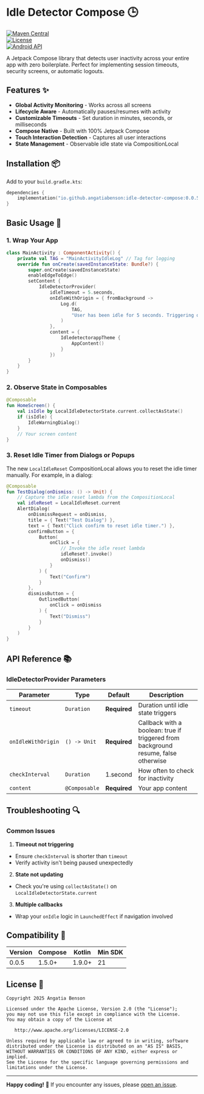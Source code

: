 # Idle Detector Compose 🕒

[![Maven Central](https://img.shields.io/maven-central/v/io.github.angatiabenson/idle-detector-compose)](https://search.maven.org/artifact/io.github.angatiabenson/idle-detector-compose)  
[![License](https://img.shields.io/badge/License-Apache%202.0-blue.svg)](https://opensource.org/licenses/Apache-2.0)  
[![Android API](https://img.shields.io/badge/API-21%2B-brightgreen.svg)](https://android-arsenal.com/api?level=21)

A Jetpack Compose library that detects user inactivity across your entire app with zero boilerplate.
Perfect for implementing session timeouts, security screens, or automatic logouts.

## Features ✨

- **Global Activity Monitoring** - Works across all screens
- **Lifecycle Aware** - Automatically pauses/resumes with activity
- **Customizable Timeouts** - Set duration in minutes, seconds, or milliseconds
- **Compose Native** - Built with 100% Jetpack Compose
- **Touch Interaction Detection** - Captures all user interactions
- **State Management** - Observable idle state via CompositionLocal

## Installation 📦

Add to your `build.gradle.kts`:

```kotlin  
dependencies {
    implementation("io.github.angatiabenson:idle-detector-compose:0.0.5")
}  
```  

## Basic Usage 🚀

### 1. Wrap Your App

```kotlin  
class MainActivity : ComponentActivity() {
    private val TAG = "MainActivityIdleLog" // Tag for logging
    override fun onCreate(savedInstanceState: Bundle?) {
        super.onCreate(savedInstanceState)
        enableEdgeToEdge()
        setContent {
            IdleDetectorProvider(
                idleTimeout = 5.seconds,
                onIdleWithOrigin = { fromBackground ->
                    Log.d(
                        TAG,
                        "User has been idle for 5 seconds. Triggering onIdle action from background - $fromBackground."
                    )
                },
                content = {
                    IdledetectorappTheme {
                        AppContent()
                    }
                })
        }
    }
}
```  

### 2. Observe State in Composables

```kotlin  
@Composable
fun HomeScreen() {
    val isIdle by LocalIdleDetectorState.current.collectAsState()
    if (isIdle) {
        IdleWarningDialog()
    }
    // Your screen content 
}  
```  

### 3. Reset Idle Timer from Dialogs or Popups

The new `LocalIdleReset` CompositionLocal allows you to reset the idle timer manually. For example,
in a dialog:

```kotlin
@Composable
fun TestDialog(onDismiss: () -> Unit) {
    // Capture the idle reset lambda from the CompositionLocal
    val idleReset = LocalIdleReset.current
    AlertDialog(
        onDismissRequest = onDismiss,
        title = { Text("Test Dialog") },
        text = { Text("Click confirm to reset idle timer.") },
        confirmButton = {
            Button(
                onClick = {
                    // Invoke the idle reset lambda
                    idleReset?.invoke()
                    onDismiss()
                }
            ) {
                Text("Confirm")
            }
        },
        dismissButton = {
            OutlinedButton(
                onClick = onDismiss
            ) {
                Text("Dismiss")
            }
        }
    )
}

```

## API Reference 📚

### IdleDetectorProvider Parameters

| Parameter          | Type          | Default      | Description                                                                        |  
|--------------------|---------------|--------------|------------------------------------------------------------------------------------|  
| `timeout`          | `Duration`    | **Required** | Duration until idle state triggers                                                 |  
| `onIdleWithOrigin` | `() -> Unit`  | **Required** | Callback with a boolean: true if triggered from background resume, false otherwise |  
| `checkInterval`    | `Duration`    | 1.second     | How often to check for inactivity                                                  |  
| `content`          | `@Composable` | **Required** | Your app content                                                                   |  

## Troubleshooting 🔍

### Common Issues

1. **Timeout not triggering**

- Ensure `checkInterval` is shorter than `timeout`
- Verify activity isn't being paused unexpectedly

2. **State not updating**

- Check you're using `collectAsState()` on `LocalIdleDetectorState.current`

3. **Multiple callbacks**

- Wrap your `onIdle` logic in `LaunchedEffect` if navigation involved

## Compatibility 🤝

| Version | Compose | Kotlin | Min SDK |  
|---------|---------|--------|---------|  
| 0.0.5   | 1.5.0+  | 1.9.0+ | 21      |  

## License 📄

```text  
Copyright 2025 Angatia Benson  
  
Licensed under the Apache License, Version 2.0 (the "License");  
you may not use this file except in compliance with the License.  
You may obtain a copy of the License at  
  
   http://www.apache.org/licenses/LICENSE-2.0  
  
Unless required by applicable law or agreed to in writing, software  
distributed under the License is distributed on an "AS IS" BASIS,  
WITHOUT WARRANTIES OR CONDITIONS OF ANY KIND, either express or implied.  
See the License for the specific language governing permissions and  
limitations under the License.  
```
---  

**Happy coding!** 🎉 If you encounter any issues,
please [open an issue](https://github.com/angatiabenson/idle-detector-compose/issues).